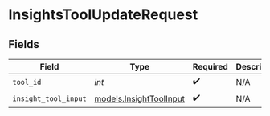# InsightsToolUpdateRequest


## Fields

| Field                                                    | Type                                                     | Required                                                 | Description                                              |
| -------------------------------------------------------- | -------------------------------------------------------- | -------------------------------------------------------- | -------------------------------------------------------- |
| `tool_id`                                                | *int*                                                    | :heavy_check_mark:                                       | N/A                                                      |
| `insight_tool_input`                                     | [models.InsightToolInput](../models/insighttoolinput.md) | :heavy_check_mark:                                       | N/A                                                      |